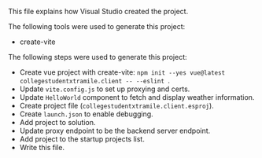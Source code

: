 This file explains how Visual Studio created the project.

The following tools were used to generate this project:
- create-vite

The following steps were used to generate this project:
- Create vue project with create-vite: `npm init --yes vue@latest collegestudentxtramile.client -- --eslint `.
- Update `vite.config.js` to set up proxying and certs.
- Update `HelloWorld` component to fetch and display weather information.
- Create project file (`collegestudentxtramile.client.esproj`).
- Create `launch.json` to enable debugging.
- Add project to solution.
- Update proxy endpoint to be the backend server endpoint.
- Add project to the startup projects list.
- Write this file.
